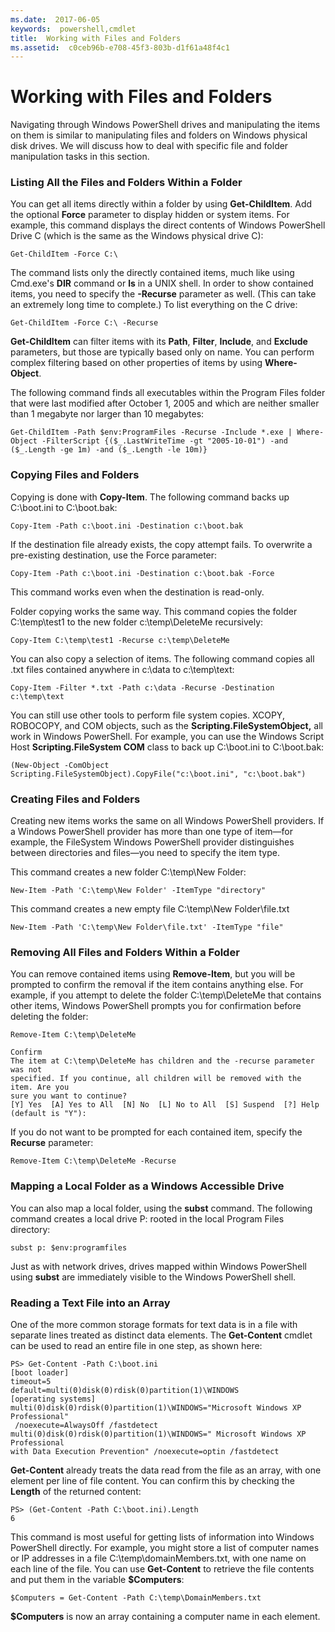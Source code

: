 ```yaml
---
ms.date:  2017-06-05
keywords:  powershell,cmdlet
title:  Working with Files and Folders
ms.assetid:  c0ceb96b-e708-45f3-803b-d1f61a48f4c1
---
```


# Working with Files and Folders
Navigating through Windows PowerShell drives and manipulating the items on them is similar to manipulating files and folders on Windows physical disk drives. We will discuss how to deal with specific file and folder manipulation tasks in this section.

### Listing All the Files and Folders Within a Folder
You can get all items directly within a folder by using **Get-ChildItem**. Add the optional **Force** parameter to display hidden or system items. For example, this command displays the direct contents of Windows PowerShell Drive C (which is the same as the Windows physical drive C):

```
Get-ChildItem -Force C:\
```

The command lists only the directly contained items, much like using Cmd.exe's **DIR** command or **ls** in a UNIX shell. In order to show contained items, you need to specify the **-Recurse** parameter as well. (This can take an extremely long time to complete.) To list everything on the C drive:

```
Get-ChildItem -Force C:\ -Recurse
```

**Get-ChildItem** can filter items with its **Path**, **Filter**, **Include**, and **Exclude** parameters, but those are typically based only on name. You can perform complex filtering based on other properties of items by using **Where-Object**.

The following command finds all executables within the Program Files folder that were last modified after October 1, 2005 and which are neither smaller than 1 megabyte nor larger than 10 megabytes:

```
Get-ChildItem -Path $env:ProgramFiles -Recurse -Include *.exe | Where-Object -FilterScript {($_.LastWriteTime -gt "2005-10-01") -and ($_.Length -ge 1m) -and ($_.Length -le 10m)}
```

### Copying Files and Folders
Copying is done with **Copy-Item**. The following command backs up C:\\boot.ini to C:\\boot.bak:

```
Copy-Item -Path c:\boot.ini -Destination c:\boot.bak
```

If the destination file already exists, the copy attempt fails. To overwrite a pre-existing destination, use the Force parameter:

```
Copy-Item -Path c:\boot.ini -Destination c:\boot.bak -Force
```

This command works even when the destination is read-only.

Folder copying works the same way. This command copies the folder C:\\temp\\test1 to the new folder c:\\temp\\DeleteMe recursively:

```
Copy-Item C:\temp\test1 -Recurse c:\temp\DeleteMe
```

You can also copy a selection of items. The following command copies all .txt files contained anywhere in c:\\data to c:\\temp\\text:

```
Copy-Item -Filter *.txt -Path c:\data -Recurse -Destination c:\temp\text
```

You can still use other tools to perform file system copies. XCOPY, ROBOCOPY, and COM objects, such as the **Scripting.FileSystemObject,** all work in Windows PowerShell. For example, you can use the Windows Script Host **Scripting.FileSystem COM** class to back up C:\\boot.ini to C:\\boot.bak:

```
(New-Object -ComObject Scripting.FileSystemObject).CopyFile("c:\boot.ini", "c:\boot.bak")
```

### Creating Files and Folders
Creating new items works the same on all Windows PowerShell providers. If a Windows PowerShell provider has more than one type of item—for example, the FileSystem Windows PowerShell provider distinguishes between directories and files—you need to specify the item type.

This command creates a new folder C:\\temp\\New Folder:

```
New-Item -Path 'C:\temp\New Folder' -ItemType "directory"
```

This command creates a new empty file C:\\temp\\New Folder\\file.txt

```
New-Item -Path 'C:\temp\New Folder\file.txt' -ItemType "file"
```

### Removing All Files and Folders Within a Folder
You can remove contained items using **Remove-Item**, but you will be prompted to confirm the removal if the item contains anything else. For example, if you attempt to delete the folder C:\\temp\\DeleteMe that contains other items, Windows PowerShell prompts you for confirmation before deleting the folder:

```
Remove-Item C:\temp\DeleteMe

Confirm
The item at C:\temp\DeleteMe has children and the -recurse parameter was not
specified. If you continue, all children will be removed with the item. Are you
sure you want to continue?
[Y] Yes  [A] Yes to All  [N] No  [L] No to All  [S] Suspend  [?] Help
(default is "Y"):
```

If you do not want to be prompted for each contained item, specify the **Recurse** parameter:

```
Remove-Item C:\temp\DeleteMe -Recurse
```

### Mapping a Local Folder as a Windows Accessible Drive
You can also map a local folder, using the **subst** command. The following command creates a local drive P: rooted in the local Program Files directory:

```
subst p: $env:programfiles
```

Just as with network drives, drives mapped within Windows PowerShell using **subst** are immediately visible to the Windows PowerShell shell.

### Reading a Text File into an Array
One of the more common storage formats for text data is in a file with separate lines treated as distinct data elements. The **Get-Content** cmdlet can be used to read an entire file in one step, as shown here:

```
PS> Get-Content -Path C:\boot.ini
[boot loader]
timeout=5
default=multi(0)disk(0)rdisk(0)partition(1)\WINDOWS
[operating systems]
multi(0)disk(0)rdisk(0)partition(1)\WINDOWS="Microsoft Windows XP Professional"
 /noexecute=AlwaysOff /fastdetect
multi(0)disk(0)rdisk(0)partition(1)\WINDOWS=" Microsoft Windows XP Professional 
with Data Execution Prevention" /noexecute=optin /fastdetect
```

**Get-Content** already treats the data read from the file as an array, with one element per line of file content. You can confirm this by checking the **Length** of the returned content:

```
PS> (Get-Content -Path C:\boot.ini).Length
6
```

This command is most useful for getting lists of information into Windows PowerShell directly. For example, you might store a list of computer names or IP addresses in a file C:\\temp\\domainMembers.txt, with one name on each line of the file. You can use **Get-Content** to retrieve the file contents and put them in the variable **$Computers**:

```
$Computers = Get-Content -Path C:\temp\DomainMembers.txt
```

**$Computers** is now an array containing a computer name in each element.

